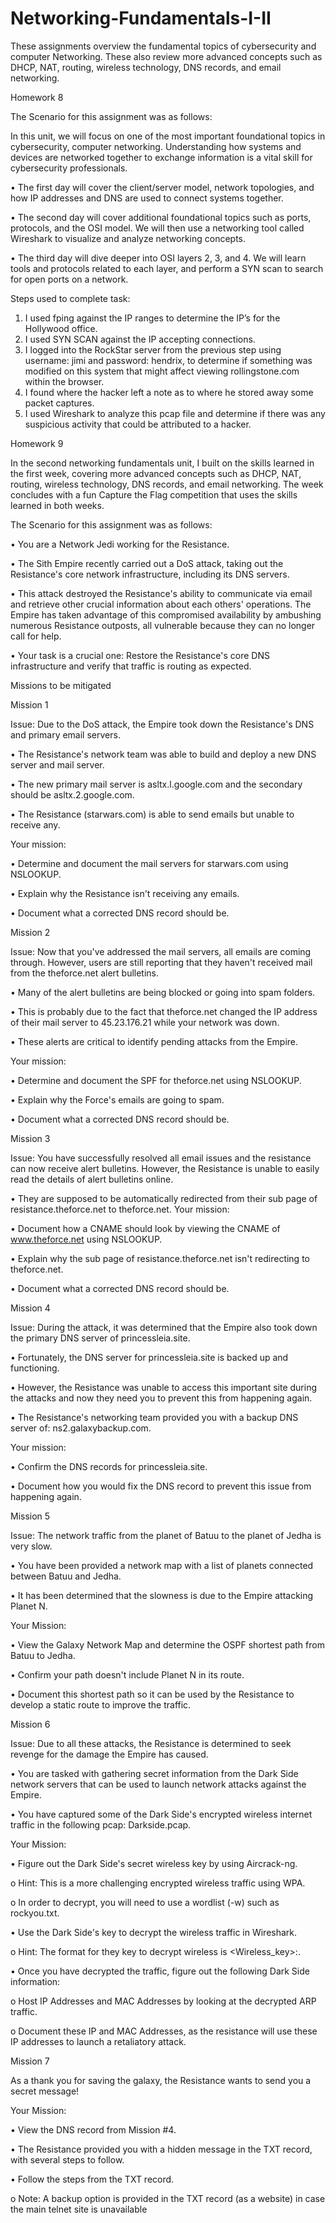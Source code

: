 # Networking-Fundamentals-I-II
These assignments overview the fundamental topics of cybersecurity and computer Networking. These also review more advanced concepts such as DHCP, NAT, routing, wireless technology, DNS records, and email networking.

Homework 8

The Scenario for this assignment was as follows:

In this unit, we will focus on one of the most important foundational topics in cybersecurity, computer networking. Understanding how systems and devices are networked together to exchange information is a vital skill for cybersecurity professionals.

•	The first day will cover the client/server model, network topologies, and how IP addresses and DNS are used to connect systems together.

•	The second day will cover additional foundational topics such as ports, protocols, and the OSI model. We will then use a networking tool called Wireshark to visualize and analyze networking concepts.

•	The third day will dive deeper into OSI layers 2, 3, and 4. We will learn tools and protocols related to each layer, and perform a SYN scan to search for open ports on a network.



Steps used to complete task:
1.	I used fping against the IP ranges to determine the IP’s for the Hollywood office.
2.	I used SYN SCAN against the IP accepting connections.
3.	I logged into the RockStar server from the previous step using username: jimi and password: hendrix, to determine if something was modified on this system that might affect viewing rollingstone.com within the browser. 
4.	I found where the hacker left a note as to where he stored away some packet captures.
5.	I used Wireshark to analyze this pcap file and determine if there was any suspicious activity that could be attributed to a hacker.




Homework 9

In the second networking fundamentals unit, I built on the skills learned in the first week, covering more advanced concepts such as DHCP, NAT, routing, wireless technology, DNS records, and email networking. The week concludes with a fun Capture the Flag competition that uses the skills learned in both weeks.


The Scenario for this assignment was as follows:

•  You are a Network Jedi working for the Resistance.

•  The Sith Empire recently carried out a DoS attack, taking out the Resistance's core network infrastructure, including its DNS servers.

•  This attack destroyed the Resistance's ability to communicate via email and retrieve other crucial information about each others' operations. The Empire has taken advantage of this compromised availability by ambushing numerous Resistance outposts, all vulnerable because they can no longer call for help.

•  Your task is a crucial one: Restore the Resistance's core DNS infrastructure and verify that traffic is routing as expected.


Missions to be mitigated

Mission 1

Issue: Due to the DoS attack, the Empire took down the Resistance's DNS and primary email servers.

•	The Resistance's network team was able to build and deploy a new DNS server and mail server.

•	The new primary mail server is asltx.l.google.com and the secondary should be asltx.2.google.com.

•	The Resistance (starwars.com) is able to send emails but unable to receive any.


Your mission:

•	Determine and document the mail servers for starwars.com using NSLOOKUP.

•	Explain why the Resistance isn't receiving any emails.

•	Document what a corrected DNS record should be.

Mission 2

Issue: Now that you've addressed the mail servers, all emails are coming through. However, users are still reporting that they haven't received mail from the theforce.net alert bulletins.

•	Many of the alert bulletins are being blocked or going into spam folders.

•	This is probably due to the fact that theforce.net changed the IP address of their mail server to 45.23.176.21 while your network was down.

•	These alerts are critical to identify pending attacks from the Empire.

Your mission:

•	Determine and document the SPF for theforce.net using NSLOOKUP.

•	Explain why the Force's emails are going to spam.

•	Document what a corrected DNS record should be.


Mission 3

Issue: You have successfully resolved all email issues and the resistance can now receive alert bulletins. However, the Resistance is unable to easily read the details of alert bulletins online.

•	They are supposed to be automatically redirected from their sub page of resistance.theforce.net to theforce.net.
Your mission:

•	Document how a CNAME should look by viewing the CNAME of www.theforce.net using NSLOOKUP.

•	Explain why the sub page of resistance.theforce.net isn't redirecting to theforce.net.

•	Document what a corrected DNS record should be.



Mission 4

Issue: During the attack, it was determined that the Empire also took down the primary DNS server of princessleia.site.

•	Fortunately, the DNS server for princessleia.site is backed up and functioning.

•	However, the Resistance was unable to access this important site during the attacks and now they need you to prevent this from happening again.

•	The Resistance's networking team provided you with a backup DNS server of: ns2.galaxybackup.com.

Your mission:

•	Confirm the DNS records for princessleia.site.

•	Document how you would fix the DNS record to prevent this issue from happening again.



Mission 5

Issue: The network traffic from the planet of Batuu to the planet of Jedha is very slow.

•	You have been provided a network map with a list of planets connected between Batuu and Jedha.

•	It has been determined that the slowness is due to the Empire attacking Planet N.

Your Mission:

•	View the Galaxy Network Map and determine the OSPF shortest path from Batuu to Jedha.

•	Confirm your path doesn't include Planet N in its route.

•	Document this shortest path so it can be used by the Resistance to develop a static route to improve the traffic.



Mission 6

Issue: Due to all these attacks, the Resistance is determined to seek revenge for the damage the Empire has caused.

•	You are tasked with gathering secret information from the Dark Side network servers that can be used to launch network attacks against the Empire.

•	You have captured some of the Dark Side's encrypted wireless internet traffic in the following pcap: Darkside.pcap.

Your Mission:

•	Figure out the Dark Side's secret wireless key by using Aircrack-ng.

o	Hint: This is a more challenging encrypted wireless traffic using WPA.

o	In order to decrypt, you will need to use a wordlist (-w) such as rockyou.txt.

•	Use the Dark Side's key to decrypt the wireless traffic in Wireshark.

o	Hint: The format for they key to decrypt wireless is <Wireless_key>:<SSID>.
  
•	Once you have decrypted the traffic, figure out the following Dark Side information:
  
o	Host IP Addresses and MAC Addresses by looking at the decrypted ARP traffic.
  
o	Document these IP and MAC Addresses, as the resistance will use these IP addresses to launch a retaliatory attack.
  
  
  
Mission 7
  
As a thank you for saving the galaxy, the Resistance wants to send you a secret message!
  
Your Mission:
  
•	View the DNS record from Mission #4.
  
•	The Resistance provided you with a hidden message in the TXT record, with several steps to follow.
  
•	Follow the steps from the TXT record.
  
o	Note: A backup option is provided in the TXT record (as a website) in case the main telnet site is unavailable
  


